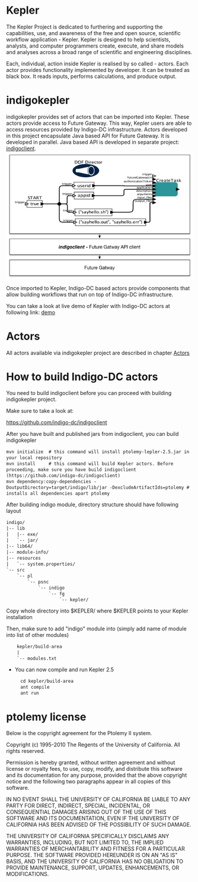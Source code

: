 
# Kepler
The Kepler Project is dedicated to furthering and supporting the capabilities, use, and awareness of the free and open source, scientific workflow application - Kepler. Kepler is designed to help scientists, analysts, and computer programmers create, execute, and share models and analyses across a broad range of scientific and engineering disciplines.

Each, individual, action inside Kepler is realised by so called - actors. Each actor provides functionality implemented by developer. It can be treated as black box. It reads inputs, performs calculations, and produce output.

# indigokepler
indigokepler provides set of actors that can be imported into Kepler. These actors provide access to Future Gateway. This way, Kepler users are able to access resources provided by Indigo-DC infrastructure. Actors developed in this project encapsulate Java based API for Future Gateway. It is developed in parallel. Java based API is developed in separate project: [indigoclient](https://www.gitbook.com/book/indigo-dc/indigoclient).
![](indigoclient.png)

Once imported to Kepler, Indigo-DC based actors provide components that allow building workflows that run on top of Indigo-DC infrastructure.

You can take a look at live demo of Kepler with Indigo-DC actors at following link: [demo](https://youtu.be/wiLHBdxu86E)

# Actors

All actors available via indigokepler project are described in chapter [Actors](docs/actors.md)

# How to build Indigo-DC actors
You need to build indigoclient before you can proceed with building indigokepler project.

Make sure to take a look at:

https://github.com/indigo-dc/indigoclient

After you have built and published jars from indigoclient, you can build indigokepler

	mvn initialize  # this command will install ptolemy-lepler-2.5.jar in your local repository
	mvn install     # this command will build Kepler actors. Before proceeding, make sure you have build indigoclient (https://github.com/indigo-dc/indigoclient)
	mvn dependency:copy-dependencies -DoutputDirectory=target/indigo/lib/jar -DexcludeArtifactIds=ptolemy # installs all dependencies apart ptolemy

After building indigo module, directory structure should have following layout

    indigo/
    |-- lib
    |   |-- exe/
    |   `-- jar/
    |-- lib64/
    |-- module-info/
    |-- resources
    |   `-- system.properties/
    `-- src
        `-- pl
            `-- psnc
                `-- indigo
                    `-- fg
                        `-- kepler/

Copy whole directory into $KEPLER/ where $KEPLER points to your Kepler installation

Then, make sure to add "indigo" module into (simply add name of module into list of other modules) 

        kepler/build-area
        | 
        `-- modules.txt
    
* You can now compile and run Kepler 2.5

        cd kepler/build-area
        ant compile
        ant run

# ptolemy license

Below is the copyright agreement for the Ptolemy II system.

Copyright (c) 1995-2010 The Regents of the University of California. All rights reserved.

Permission is hereby granted, without written agreement and without license or royalty fees, to use, copy, modify, and distribute this software and its documentation for any purpose, provided that the above copyright notice and the following two paragraphs appear in all copies of this software.

IN NO EVENT SHALL THE UNIVERSITY OF CALIFORNIA BE LIABLE TO ANY PARTY FOR DIRECT, INDIRECT, SPECIAL, INCIDENTAL, OR CONSEQUENTIAL DAMAGES ARISING OUT OF THE USE OF THIS SOFTWARE AND ITS DOCUMENTATION, EVEN IF THE UNIVERSITY OF CALIFORNIA HAS BEEN ADVISED OF THE POSSIBILITY OF SUCH DAMAGE.

THE UNIVERSITY OF CALIFORNIA SPECIFICALLY DISCLAIMS ANY WARRANTIES, INCLUDING, BUT NOT LIMITED TO, THE IMPLIED WARRANTIES OF MERCHANTABILITY AND FITNESS FOR A PARTICULAR PURPOSE. THE SOFTWARE PROVIDED HEREUNDER IS ON AN "AS IS" BASIS, AND THE UNIVERSITY OF CALIFORNIA HAS NO OBLIGATION TO PROVIDE MAINTENANCE, SUPPORT, UPDATES, ENHANCEMENTS, OR MODIFICATIONS.
